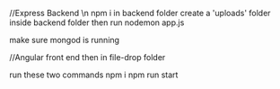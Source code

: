 //Express Backend \n
npm i in backend folder
create a 'uploads' folder inside backend folder 
then run
nodemon app.js

make sure mongod is running

//Angular front end 
then in file-drop folder 

run these two commands
npm i 
npm run start
